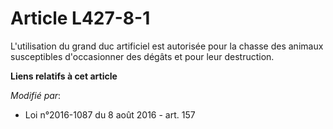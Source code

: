 # Article L427-8-1

L'utilisation du grand duc artificiel est autorisée pour la chasse des animaux susceptibles d'occasionner des dégâts et pour
leur destruction.

**Liens relatifs à cet article**

_Modifié par_:

  - Loi n°2016-1087 du 8 août 2016 - art. 157
